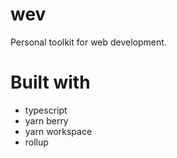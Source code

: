 # wev

Personal toolkit for web development.

# Built with

- typescript
- yarn berry
- yarn workspace
- rollup

